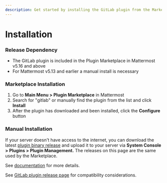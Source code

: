 ```yaml
---
description: Get started by installing the GitLab plugin from the Marketplace
---
```


# Installation

### Release Dependency

* The GitLab plugin is included in the Plugin Marketplace in Mattermost v5.16 and above
* For Mattermost v5.13 and earlier a manual install is necessary

### Marketplace Installation

1. Go to **Main Menu &gt; Plugin Marketplace** in Mattermost
2. Search for "gitlab" or manually find the plugin from the list and click **Install**
3. After the plugin has downloaded and been installed, click the **Configure** button

### Manual Installation

If your server doesn't have access to the internet, you can download the latest [plugin binary release](https://github.com/mattermost/mattermost-plugin-gitlab/releases) and upload it to your server via **System Console > Plugins &gt; Plugin Management.**  The releases on this page are the same used by the Marketplace. 

See [documentation](https://docs.mattermost.com/administration/plugins.html#set-up-guide) for more details.

See [GitLab plugin release page](https://github.com/mattermost/mattermost-plugin-gitlab/releases) for compatibility considerations.